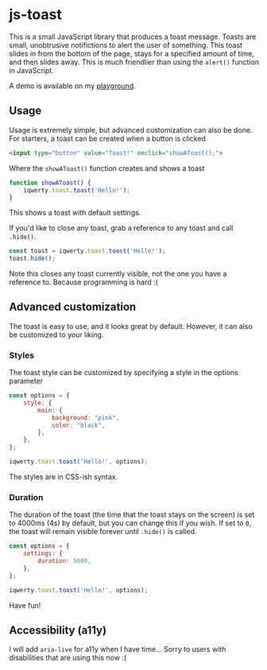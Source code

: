 # js-toast

This is a small JavaScript library that produces a toast message. Toasts are small, unobtrusive notifictions to alert the user of something. This toast slides in from the bottom of the page, stays for a specified amount of time, and then slides away. This is much friendlier than using the `alert()` function in JavaScript.

A demo is available on my [playground](https://playground.michaelcheng.us/lib-js/toast/).

## Usage
Usage is extremely simple, but advanced customization can also be done. For starters, a toast can be created when a button is clicked

```html
<input type="button" value="Toast!" onclick="showAToast();">
```

Where the `showAToast()` function creates and shows a toast

```javascript
function showAToast() {
	iqwerty.toast.toast('Hello!');
}
```

This shows a toast with default settings.

If you'd like to close any toast, grab a reference to any toast and call `.hide()`.

```js
const toast = iqwerty.toast.toast('Hello!');
toast.hide();
```

Note this closes any toast currently visible, not the one you have a reference to. Because programming is hard :(

## Advanced customization
The toast is easy to use, and it looks great by default. However, it can also be customized to your liking.

### Styles
The toast style can be customized by specifying a style in the options parameter

```javascript
const options = {
	style: {
		main: {
			background: "pink",
			color: "black",
		},
	},
};

iqwerty.toast.toast('Hello!', options);
```

The styles are in CSS-ish syntax.

### Duration
The duration of the toast (the time that the toast stays on the screen) is set to 4000ms (4s) by default, but you can change this if you wish. If set to `0`, the toast will remain visible forever until `.hide()` is called.

```javascript
const options = {
	settings: {
		duration: 5000,
	},
};

iqwerty.toast.toast('Hello!', options);
```

Have fun!

## Accessibility (a11y)
I will add `aria-live` for a11y when I have time... Sorry to users with disabilities that are using this now :(